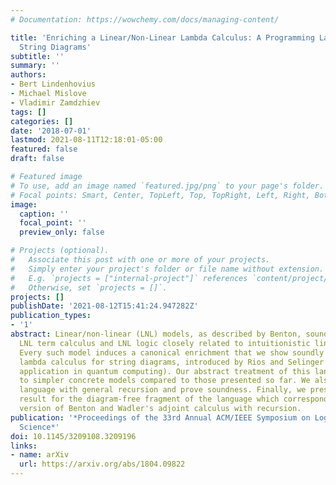```yaml
---
# Documentation: https://wowchemy.com/docs/managing-content/

title: 'Enriching a Linear/Non-Linear Lambda Calculus: A Programming Language for
  String Diagrams'
subtitle: ''
summary: ''
authors:
- Bert Lindenhovius
- Michael Mislove
- Vladimir Zamdzhiev
tags: []
categories: []
date: '2018-07-01'
lastmod: 2021-08-11T12:18:01-05:00
featured: false
draft: false

# Featured image
# To use, add an image named `featured.jpg/png` to your page's folder.
# Focal points: Smart, Center, TopLeft, Top, TopRight, Left, Right, BottomLeft, Bottom, BottomRight.
image:
  caption: ''
  focal_point: ''
  preview_only: false

# Projects (optional).
#   Associate this post with one or more of your projects.
#   Simply enter your project's folder or file name without extension.
#   E.g. `projects = ["internal-project"]` references `content/project/deep-learning/index.md`.
#   Otherwise, set `projects = []`.
projects: []
publishDate: '2021-08-12T15:41:24.947282Z'
publication_types:
- '1'
abstract: Linear/non-linear (LNL) models, as described by Benton, soundly model a
  LNL term calculus and LNL logic closely related to intuitionistic linear logic.
  Every such model induces a canonical enrichment that we show soundly models a LNL
  lambda calculus for string diagrams, introduced by Rios and Selinger (with primary
  application in quantum computing). Our abstract treatment of this language leads
  to simpler concrete models compared to those presented so far. We also extend the
  language with general recursion and prove soundness. Finally, we present an adequacy
  result for the diagram-free fragment of the language which corresponds to a modified
  version of Benton and Wadler's adjoint calculus with recursion.
publication: '*Proceedings of the 33rd Annual ACM/IEEE Symposium on Logic in Computer
  Science*'
doi: 10.1145/3209108.3209196
links:
- name: arXiv
  url: https://arxiv.org/abs/1804.09822
---
```

